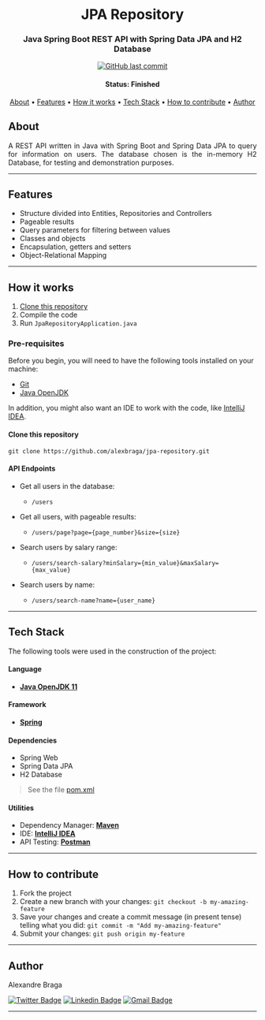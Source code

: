 <h1 align="center">
  JPA Repository
</h1>

<h3 align="center">
    Java Spring Boot REST API with Spring Data JPA and H2 Database
</h3>

<p align="center">
  <a href="https://github.com/alexbraga/jpa-repository/commits/master"><img alt="GitHub last commit" src="https://img.shields.io/github/last-commit/alexbraga/jpa-repository"></a>
  <!-- <a href="https://github.com/alexbraga/jpa-repository/blob/master/LICENSE"><img alt="GitHub license" src="https://img.shields.io/github/license/alexbraga/jpa-repository?label=license"></a> -->
</p>

<h4 align="center">
	 Status: Finished
</h4>

<p align="center">
 <a href="#about">About</a> •
 <a href="#features">Features</a> •
 <a href="#how-it-works">How it works</a> •
 <a href="#tech-stack">Tech Stack</a> •
 <a href="#how-to-contribute">How to contribute</a> •
 <a href="#author">Author</a> <!--•
 <a href="#license">License</a> -->

</p>

## About

<p align="justify">A REST API written in Java with Spring Boot and Spring Data JPA to query for information on users. The database chosen is the in-memory H2 Database, for testing and demonstration purposes.</p>

---

## Features

- Structure divided into Entities, Repositories and Controllers
- Pageable results
- Query parameters for filtering between values
- Classes and objects
- Encapsulation, getters and setters
- Object-Relational Mapping

---

## How it works

1. <a href="#clone-this-repository">Clone this repository</a>
2. Compile the code
3. Run `JpaRepositoryApplication.java`

### Pre-requisites

Before you begin, you will need to have the following tools installed on your
machine:

- [Git](https://git-scm.com)
- [Java OpenJDK](https://www.oracle.com/java/technologies/downloads/)

In addition, you might also want an IDE to work with the code, like
[IntelliJ IDEA](https://www.jetbrains.com/idea/).

#### Clone this repository

```
git clone https://github.com/alexbraga/jpa-repository.git
```

#### API Endpoints

- Get all users in the database:
  - `/users`

- Get all users, with pageable results:
  - `/users/page?page={page_number}&size={size}`

- Search users by salary range:
  - `/users/search-salary?minSalary={min_value}&maxSalary={max_value}`

- Search users by name:
  - `/users/search-name?name={user_name}`

---

## Tech Stack

The following tools were used in the construction of the project:

#### **Language**

- **[Java OpenJDK 11](https://www.oracle.com/java/technologies/downloads/)**

#### **Framework**

- **[Spring](https://spring.io/)**

#### **Dependencies**

- Spring Web
- Spring Data JPA
- H2 Database

> See the file
> [pom.xml](https://github.com/alexbraga/jpa-repository/blob/master/pom.xml)

#### **Utilities**

- Dependency Manager: **[Maven](https://maven.apache.org/)**
- IDE: **[IntelliJ IDEA](https://www.jetbrains.com/idea/)**
- API Testing: **[Postman](https://postman.com)**

---

## How to contribute

1. Fork the project
2. Create a new branch with your changes: `git checkout -b my-amazing-feature`
3. Save your changes and create a commit message (in present tense) telling what
   you did: `git commit -m "Add my-amazing-feature"`
4. Submit your changes: `git push origin my-feature`

---

## Author

<p>Alexandre Braga</p>

[![Twitter Badge](https://img.shields.io/badge/-@_alex_braga-1ca0f1?style=flat-square&labelColor=1ca0f1&logo=twitter&logoColor=white)](https://twitter.com/_alex_braga)
[![Linkedin Badge](https://img.shields.io/badge/-Alexandre%20Braga-blue?style=flat-square&logo=Linkedin&logoColor=white)](https://www.linkedin.com/in/alexgbraga/)
[![Gmail Badge](https://img.shields.io/badge/-contato@alexbraga.com.br-c14438?style=flat-square&logo=Gmail&logoColor=white)](mailto:contato@alexbraga.com.br)

---

<!-- ## License

This project is under the [MIT License](./LICENSE). -->
